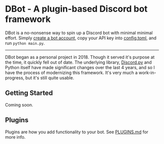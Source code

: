 # DBot - A plugin-based Discord bot framework

DBot is a no-nonsense way to spin up a Discord bot with minimal minimal effort. Simply [create a bot account](https://discordpy.readthedocs.io/en/stable/discord.html), copy your API key into [config.toml](/config.toml), and run `python main.py`.

---
DBot began as a personal project in 2018. Though it served it's purpose at the time, it quickly fell out of date. The underlying library, [Discord.py](https://discordpy.readthedocs.io/en/stable/) and Python itself have made significant changes over the last 4 years, and so I have the process of modernizing this framework. It's very much a work-in-progress, but it's still quite usable.

## Getting Started
Coming soon.

## Plugins
Plugins are how you add functionality to your bot. See [PLUGINS.md](plugins/PLUGINS.md) for more info.
